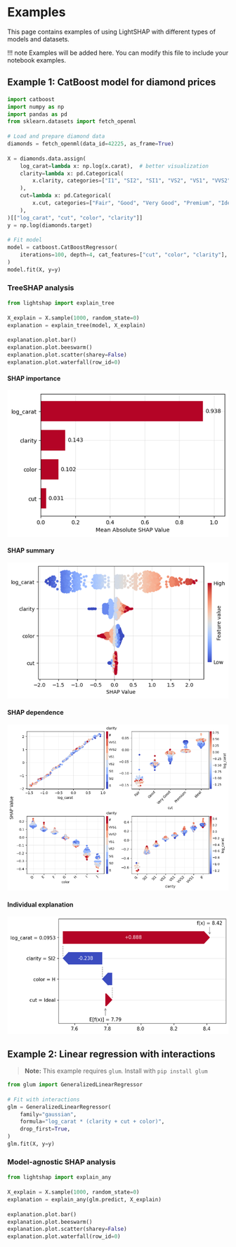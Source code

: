 # Examples

This page contains examples of using LightSHAP with different types of models and datasets.

!!! note
    Examples will be added here. You can modify this file to include your notebook examples.

## Example 1: CatBoost model for diamond prices

```python
import catboost
import numpy as np
import pandas as pd
from sklearn.datasets import fetch_openml

# Load and prepare diamond data
diamonds = fetch_openml(data_id=42225, as_frame=True)

X = diamonds.data.assign(
    log_carat=lambda x: np.log(x.carat),  # better visualization
    clarity=lambda x: pd.Categorical(
        x.clarity, categories=["I1", "SI2", "SI1", "VS2", "VS1", "VVS2", "VVS1", "IF"]
    ),
    cut=lambda x: pd.Categorical(
        x.cut, categories=["Fair", "Good", "Very Good", "Premium", "Ideal"]
    ),
)[["log_carat", "cut", "color", "clarity"]]
y = np.log(diamonds.target)

# Fit model
model = catboost.CatBoostRegressor(
    iterations=100, depth=4, cat_features=["cut", "color", "clarity"], verbose=0
)
model.fit(X, y=y)
```

### TreeSHAP analysis

```python
from lightshap import explain_tree

X_explain = X.sample(1000, random_state=0)
explanation = explain_tree(model, X_explain)

explanation.plot.bar()
explanation.plot.beeswarm()
explanation.plot.scatter(sharey=False)
explanation.plot.waterfall(row_id=0)
```

#### SHAP importance

![SHAP importance](./docs/images/tree_bar.png?raw=true)

#### SHAP summary

![SHAP summary](./docs/images/tree_beeswarm.png?raw=true)

#### SHAP dependence

![SHAP dependence](./docs/images/tree_scatter.png?raw=true)

#### Individual explanation

![SHAP waterfall](./docs/images/tree_waterfall.png?raw=true)


## Example 2: Linear regression with interactions

> **Note:** This example requires `glum`. Install with `pip install glum`

```python
from glum import GeneralizedLinearRegressor

# Fit with interactions
glm = GeneralizedLinearRegressor(
    family="gaussian",
    formula="log_carat * (clarity + cut + color)",
    drop_first=True,
)
glm.fit(X, y=y)
```

### Model-agnostic SHAP analysis

```python
from lightshap import explain_any

X_explain = X.sample(1000, random_state=0)
explanation = explain_any(glm.predict, X_explain)

explanation.plot.bar()
explanation.plot.beeswarm() 
explanation.plot.scatter(sharey=False)
explanation.plot.waterfall(row_id=0)
```
